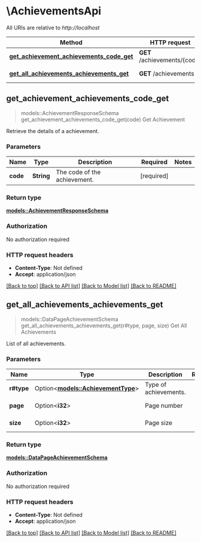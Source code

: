 # \AchievementsApi

All URIs are relative to *http://localhost*

Method | HTTP request | Description
------------- | ------------- | -------------
[**get_achievement_achievements_code_get**](AchievementsApi.md#get_achievement_achievements_code_get) | **GET** /achievements/{code} | Get Achievement
[**get_all_achievements_achievements_get**](AchievementsApi.md#get_all_achievements_achievements_get) | **GET** /achievements | Get All Achievements



## get_achievement_achievements_code_get

> models::AchievementResponseSchema get_achievement_achievements_code_get(code)
Get Achievement

Retrieve the details of a achievement.

### Parameters


Name | Type | Description  | Required | Notes
------------- | ------------- | ------------- | ------------- | -------------
**code** | **String** | The code of the achievement. | [required] |

### Return type

[**models::AchievementResponseSchema**](AchievementResponseSchema.md)

### Authorization

No authorization required

### HTTP request headers

- **Content-Type**: Not defined
- **Accept**: application/json

[[Back to top]](#) [[Back to API list]](../README.md#documentation-for-api-endpoints) [[Back to Model list]](../README.md#documentation-for-models) [[Back to README]](../README.md)


## get_all_achievements_achievements_get

> models::DataPageAchievementSchema get_all_achievements_achievements_get(r#type, page, size)
Get All Achievements

List of all achievements.

### Parameters


Name | Type | Description  | Required | Notes
------------- | ------------- | ------------- | ------------- | -------------
**r#type** | Option<[**models::AchievementType**](.md)> | Type of achievements. |  |
**page** | Option<**i32**> | Page number |  |[default to 1]
**size** | Option<**i32**> | Page size |  |[default to 50]

### Return type

[**models::DataPageAchievementSchema**](DataPage_AchievementSchema_.md)

### Authorization

No authorization required

### HTTP request headers

- **Content-Type**: Not defined
- **Accept**: application/json

[[Back to top]](#) [[Back to API list]](../README.md#documentation-for-api-endpoints) [[Back to Model list]](../README.md#documentation-for-models) [[Back to README]](../README.md)

